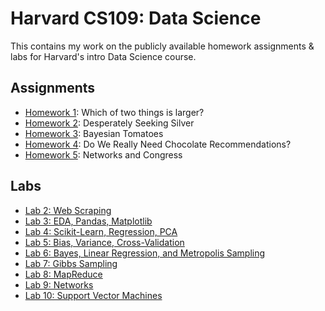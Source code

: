 # Harvard CS109: Data Science

This contains my work on the publicly available homework assignments & labs for Harvard's intro Data Science course.

## Assignments

* [Homework 1](HW/HW1.ipynb): Which of two things is larger?
* [Homework 2](HW/HW2.ipynb): Desperately Seeking Silver
* [Homework 3](HW/HW3.ipynb): Bayesian Tomatoes
* [Homework 4](HW/HW4.ipynb): Do We Really Need Chocolate Recommendations?
* [Homework 5](HW/HW5.ipynb): Networks and Congress

## Labs

* [Lab 2: Web Scraping](/labs/lab2/README.md)
* [Lab 3: EDA, Pandas, Matplotlib](/labs/lab3/lab3full.ipynb)
* [Lab 4: Scikit-Learn, Regression, PCA](/labs/lab4/Lab4full.ipynb)
* [Lab 5: Bias, Variance, Cross-Validation](/labs/lab5/Lab5.ipynb)
* [Lab 6: Bayes, Linear Regression, and Metropolis Sampling](/labs/lab6/BayesLinear.ipynb)
* [Lab 7: Gibbs Sampling](/labs/lab7/GibbsSampler.ipynb)
* [Lab 8: MapReduce](/labs/lab8/lab8_mapreduce.ipynb)
* [Lab 9: Networks](/labs/lab9/lab_9.ipynb)
* [Lab 10: Support Vector Machines](/labs/lab10/Lab_10.ipynb)